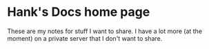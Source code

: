 # Hank's Docs home page

These are my notes for stuff I want to share. I have a lot more (at the moment) on a private server that I don't want to share.